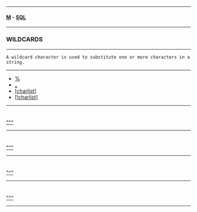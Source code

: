 
---

#### [M](https://github.com/ttltrk/TTT/blob/master/menu.md) - [SQL](https://github.com/ttltrk/TTT/blob/master/SQL/SQL.md)

---

### WILDCARDS

---

```
A wildcard character is used to substitute one or more characters in a string.
```

---

* [%]()
* [_]()
* [[charlist]]()
* [[!charlist]]()


---

###

```sql

```

[^^^](#WILDCARDS)

---

###

```sql

```

[^^^](#WILDCARDS)

---

###

```sql

```

[^^^](#WILDCARDS)

---

###

```sql

```

[^^^](#WILDCARDS)

---
